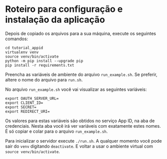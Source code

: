 # Roteiro para configuração e instalação da aplicação

Depois de copiado os arquivos para a sua máquina, execute os seguintes comandos:

````
cd tutorial_appid
virtualenv venv
source venv/bin/activate
python -m pip install --upgrade pip
pip install -r requirements.txt
````

Preencha as variáveis de ambiente do arquivo `run_example.sh`. Se preferir, altere o nome do arquivo para `run.sh`. 

No arquivo `run_example.sh` você vai visualizar as seguintes variáveis: 

````
export OAUTH_SERVER_URL=
export CLIENT_ID=
export SECRET=
export REDIRECT_URI=
````

Os valores para estas variáveis são obtidos no serviço App ID, na aba de credenciais. Nesta aba você irá ver variáveis com exatamente estes nomes. É só copiar e colar para o arquivo `run_example.sh`. 

Para inicializar o servidor execute `./run.sh`. A qualquer momento você pode sair do `venv` digitando `deactivate`. E voltar a usar o ambiente virtual com `source venv/bin/activate`. 
